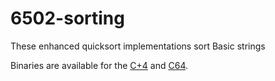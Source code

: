 # 6502-sorting
These enhanced quicksort implementations sort Basic strings

Binaries are available for the [C+4](http://plus4world.powweb.com/software/QSort-Plus4) and [C64](http://litwr2.atspace.eu/c64-c128.html).
